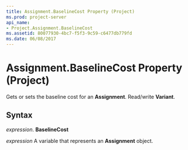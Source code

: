 ```yaml
---
title: Assignment.BaselineCost Property (Project)
ms.prod: project-server
api_name:
- Project.Assignment.BaselineCost
ms.assetid: 80077930-4bc7-f5f3-9c59-c6477db779fd
ms.date: 06/08/2017
---
```



# Assignment.BaselineCost Property (Project)

Gets or sets the baseline cost for an **Assignment**. Read/write **Variant**.


## Syntax

 _expression_. **BaselineCost**

 _expression_ A variable that represents an **Assignment** object.


